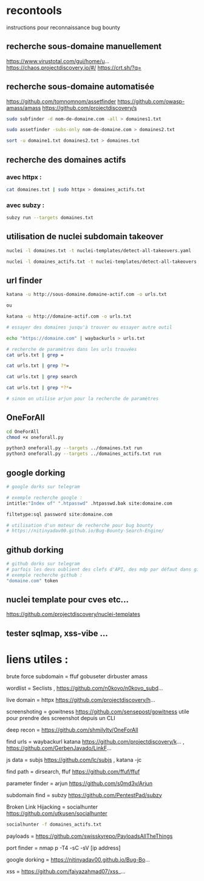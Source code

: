 # recontools
instructions pour reconnaissance bug bounty


## recherche sous-domaine manuellement 

https://www.virustotal.com/gui/home/u...
https://chaos.projectdiscovery.io/#/
https://crt.sh/?q=

## recherche sous-domaine automatisée

https://github.com/tomnomnom/assetfinder
https://github.com/owasp-amass/amass
https://github.com/projectdiscovery/s

```bash
sudo subfinder -d nom-de-domaine.com -all > domaines1.txt
```

```bash
sudo assetfinder -subs-only nom-de-domaine.com > domaines2.txt
```

```bash
sort -u domaine1.txt domaines2.txt > domaines.txt
```

## recherche des domaines actifs 
### avec httpx :
```bash
cat domaines.txt | sudo httpx > domaines_actifs.txt
```

### avec subzy :
```bash
subzy run --targets domaines.txt
```

## utilisation de nuclei subdomain takeover
```bash
nuclei -l domaines.txt -t nuclei-templates/detect-all-takeovers.yaml

nuclei -l domaines_actifs.txt -t nuclei-templates/detect-all-takeovers.yaml
```

## url finder
```bash
katana -u http://sous-domaine.domaine-actif.com -o urls.txt

ou

katana -u http://domaine-actif.com -o urls.txt

# essayer des domaines jusqu'à trouver ou essayer autre outil

echo "https://domaine.com" | waybackurls > urls.txt

# recherche de paramètres dans les urls trouvées
cat urls.txt | grep =

cat urls.txt | grep ?*=

cat urls.txt | grep search

cat urls.txt | grep *?*=

# sinon on utilise arjun pour la recherche de paramètres
```
## OneForAll 
```bash
cd OneForAll
chmod +x oneforall.py

python3 oneforall.py --targets ../domaines.txt run
python3 oneforall.py --targets ../domaines_actifs.txt run
```

## google dorking
```bash
# google dorks sur telegram

# exemple recherche google :
intitle:"Index of" ".htpasswd" .htpasswd.bak site:domaine.com

filtetype:sql password site:domaine.com

# utilisation d'un moteur de recherche pour bug bounty
# https://nitinyadav00.github.io/Bug-Bounty-Search-Engine/
```
## github dorking
```bash
# github dorks sur telegram
# parfois les devs oublient des clefs d'API, des mdp par défaut dans github
# exemple recherche github :
"domaine.com" token

```

## nuclei template pour cves etc...
https://github.com/projectdiscovery/nuclei-templates

## tester sqlmap, xss-vibe ...

# liens utiles :

brute force subdomain = ffuf gobuseter dirbuster amass

wordlist = Seclists , https://github.com/n0kovo/n0kovo_subd...

live domain = httpx https://github.com/projectdiscovery/h...

screenshoting = gowitness https://github.com/sensepost/gowitness  utile pour prendre des screenshot depuis un CLI

deep recon = https://github.com/shmilylty/OneForAll

find urls = waybackurl katana https://github.com/projectdiscovery/k... , https://github.com/GerbenJavado/LinkF...

js data = subjs https://github.com/lc/subjs , katana -jc  

find path = dirsearch, ffuf https://github.com/ffuf/ffuf

parameter finder = arjun https://github.com/s0md3v/Arjun 

subdomain find = subzy https://github.com/PentestPad/subzy

Broken Link Hijacking = socialhunter https://github.com/utkusen/socialhunter  
```bash
socialhunter -f domaines_actifs.txt

```
payloads = https://github.com/swisskyrepo/PayloadsAllTheThings

port finder = nmap p -T4 -sC -sV [ip address]

google dorking = https://nitinyadav00.github.io/Bug-Bo...

xss = https://github.com/faiyazahmad07/xss_...
